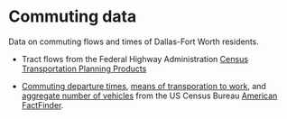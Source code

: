 # Commuting data

Data on commuting flows and times of Dallas-Fort Worth residents. 

- Tract flows from the Federal Highway Administration [Census Transportation Planning Products](https://www.fhwa.dot.gov/planning/census_issues/ctpp/data_products/2006-2010_tract_flows/)

- [Commuting departure times](https://factfinder.census.gov/faces/tableservices/jsf/pages/productview.xhtml?pid=ACS_16_5YR_B08302&prodType=table), [means of transporation to work](https://factfinder.census.gov/faces/tableservices/jsf/pages/productview.xhtml?pid=ACS_16_5YR_S0802&prodType=table), and [aggregate number of vehicles](https://factfinder.census.gov/faces/tableservices/jsf/pages/productview.xhtml?pid=ACS_16_5YR_B08015&prodType=table) from the US Census Bureau [American FactFinder](https://factfinder.census.gov).
